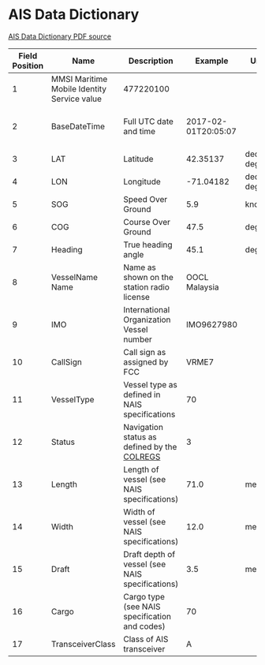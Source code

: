 # AIS Data Dictionary

[AIS Data Dictionary PDF source](https://coast.noaa.gov/data/marinecadastre/ais/data-dictionary.pdf)


|Field Position|Name| Description| Example| Units| Resolution| Type| Size|
|---|---|----|---|---|---|---|---|
|1|MMSI Maritime Mobile Identity Service value|  477220100||| Text| 9
|2 |BaseDateTime| Full UTC date and time| 2017-02-01T20:05:07|| YYYY-MM-DD:HH-MM-SS|DateTime
|3 |LAT| Latitude| 42.35137| decimal degrees| XX.XXXXX| Double| 8
|4 |LON| Longitude| -71.04182| decimal degrees| XXX.XXXXX| Double| 8
|5 |SOG| Speed Over Ground| 5.9| knots| XXX.X| Float| 4
|6 |COG| Course Over Ground| 47.5| degrees| XXX.X| Float| 4
|7 |Heading| True heading angle| 45.1| degrees| XXX.X| Float| 4
|8 |VesselName Name|Name as shown on the station radio license| OOCL Malaysia||| Text| 32 
|9 |IMO| International Organization Vessel number| IMO9627980||| Text| 7
|10|CallSign| Call sign as assigned by FCC| VRME7||| Text| 8
|11|VesselType| Vessel type as defined in NAIS specifications| 70||| Integer| short
|12|Status| Navigation status as defined by the [COLREGS](https://www.imo.org/en/About/Conventions/Pages/COLREG.aspx)| 3||| Integer |short
|13|Length| Length of vessel (see NAIS specifications)  | 71.0 |meters |XXX.X |Float| 4
|14|Width| Width of vessel (see NAIS specifications)| 12.0| meters| XXX.X| Float| 4
|15|Draft| Draft depth of vessel (see NAIS specifications)| 3.5| meters| XXX.X |Float| 4
|16|Cargo| Cargo type (see NAIS specification and codes)| 70||| Text| 4
|17|TransceiverClass| Class of AIS transceiver| A |||Text| 2 
